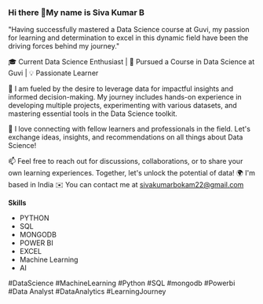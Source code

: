 ### Hi there 👋My name is Siva Kumar B
"Having successfully mastered a Data Science course at Guvi, my passion for learning and determination to excel in this dynamic field have been the driving forces behind my journey."

🎓 Current Data Science Enthusiast | 📘 Pursued a Course in Data Science at Guvi | 💡 Passionate Learner

🌱 I am fueled by the desire to leverage data for impactful insights and informed decision-making. My journey includes hands-on experience in developing multiple projects, experimenting with various datasets, and mastering essential tools in the Data Science toolkit.

💬 I love connecting with fellow learners and professionals in the field. Let's exchange ideas, insights, and recommendations on all things about Data Science!

📫 Feel free to reach out for discussions, collaborations, or to share your own learning experiences. Together, let's unlock the potential of data! 🌍 I'm based in India ✉️ You can contact me at sivakumarbokam22@gmail.com

**Skills**
* PYTHON
* SQL
* MONGODB
* POWER BI
* EXCEL
* Machine Learning
* AI



#DataScience #MachineLearning #Python #SQL #mongodb #Powerbi #Data Analyst #DataAnalytics #LearningJourney
